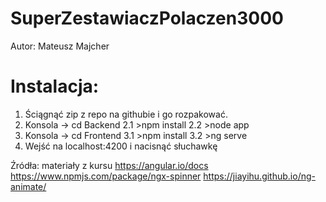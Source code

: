 # SuperZestawiaczPolaczen3000
Autor: Mateusz Majcher

# Instalacja:
1. Ściągnąć zip z repo na githubie i go rozpakować.
2. Konsola -> cd Backend
2.1 >npm install
2.2 >node app
3. Konsola -> cd Frontend 
3.1 >npm install
3.2 >ng serve
4. Wejść na localhost:4200 i nacisnąć słuchawkę

Źródła:
materiały z kursu
https://angular.io/docs
https://www.npmjs.com/package/ngx-spinner
https://jiayihu.github.io/ng-animate/
